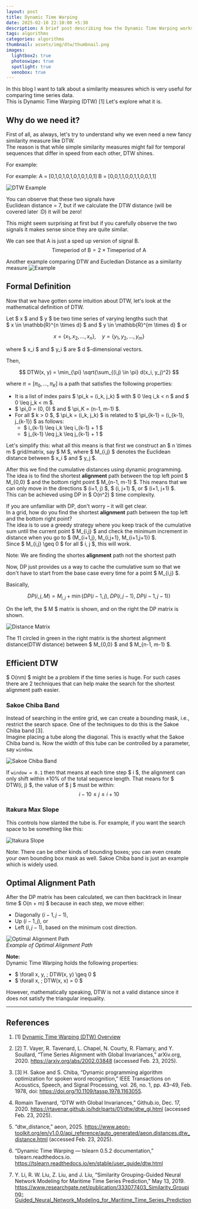 ```yaml
---
layout: post
title: Dynamic Time Warping
date: 2025-02-10 22:10:00 +5:30
description: A brief post describing how the Dynamic Time Warping works
tags: algorithms
categories: algorithms
thumbnail: assets/img/dtw/thumbnail.png
images:
  lightbox2: true
  photoswipe: true
  spotlight: true
  venobox: true
---
```


In this blog I want to talk about a similarity measures which is very useful for comparing time series data.  
This is Dynamic Time Warping (DTW) [1]
Let's explore what it is.

## Why do we need it?

First of all, as always, let's try to understand why we even need a new fancy similarity measure like DTW.  
The reason is that while simple similarity measures might fail for temporal sequences that differ in speed from each other, DTW shines.

For example:

For example:
A = [0,1,0,1,0,1,0,1,0,1,0,1]
B = [0,0,1,1,0,0,1,1,0,0,1,1]


![DTW Example](/assets/img/dtw/dtw_example.png)

You can observe that these two signals have  
Euclidean distance = 7, but if we calculate the DTW distance (will be covered later :D) it will be zero!

This might seem surprising at first but if you carefully observe the two signals it makes sense since they are quite similar.

We can see that A is just a sped up version of signal B.  
$$
\text{Timeperiod of B} = 2 \times \text{Timeperiod of A}
$$

Another example comparing DTW and Eucledian Distance as a similarity measure
![Example](/assets/img/dtw/thumbnail.png)

## Formal Definition

Now that we have gotten some intuition about DTW, let's look at the mathematical definition of DTW.

Let $ x $ and $ y $ be two time series of varying lengths such that  
$ x \in \mathbb{R}^{n \times d} $ and $ y \in \mathbb{R}^{m \times d} $ or

$$
x = \{ x_1, x_2, \dots, x_n \}, \quad y = \{ y_1, y_2, \dots, y_m \}
$$

where $ x_i $ and $ y_i $ are $ d $-dimensional vectors.

Then,

$$
DTW(x, y) = \min_{\pi} \sqrt{\sum_{(i,j) \in \pi} d(x_i, y_j)^2}
$$

where $\pi = [\pi_0, \dots, \pi_K]$ is a path that satisfies the following properties:

- It is a list of index pairs $ \pi_k = (i_k, j_k) $ with $ 0 \leq i_k < n $ and $ 0 \leq j_k < m $.
- $ \pi_0 = (0, 0) $ and $ \pi_K = (n-1, m-1) $.
- For all $ k > 0 $, $ \pi_k = (i_k, j_k) $ is related to $ \pi_{k-1} = (i_{k-1}, j_{k-1}) $ as follows:  
  - $ i_{k-1} \leq i_k \leq i_{k-1} + 1 $  
  - $ j_{k-1} \leq j_k \leq j_{k-1} + 1 $

Let's simplify this: what all this means is that first we construct an $ n \times m $ grid/matrix, say $ M $, where $ M_{i,j} $ denotes the Euclidean distance between $ x_i $ and $ y_j $.

After this we find the cumulative distances using dynamic programming. The idea is to find the shortest **alignment** path between the top left point $ M_{0,0} $ and the bottom right point $ M_{n-1, m-1} $. This means that we can only move in the directions $ (i+1, j) $, $ (i, j+1) $, or $ (i+1, j+1) $.  
This can be achieved using DP in $ O(n^2) $ time complexity.

If you are unfamiliar with DP, don't worry – it will get clear.  
In a grid, how do you find the shortest **alignment** path between the top left and the bottom right point?  
The idea is to use a greedy strategy where you keep track of the cumulative sum until the current point $ M_{i,j} $ and check the minimum increment in distance when you go to $ (M_{i+1,j}, M_{i,j+1}, M_{i+1,j+1}) $.  
Since $ M_{i,j} \geq 0 $ for all $ i, j $, this will work.

Note: We are finding the shortes **alignment** path not the shortest path

Now, DP just provides us a way to cache the cumulative sum so that we don't have to start from the base case every time for a point $ M_{i,j} $.

Basically,

$$
DP(i,j,M) = M_{i,j} + \min\{DP(i-1,j), \; DP(i,j-1), \; DP(i-1,j-1)\}
$$

On the left, the $ M $ matrix is shown, and on the right the DP matrix is shown.

![Distance Matrix](/assets/img/dtw/distance_matrix.png)

The 11 circled in green in the right matrix is the shortest alignment distance(DTW distance) between $ M_{0,0} $ and $ M_{n-1, m-1} $.

## Efficient DTW

$ O(nm) $ might be a problem if the time series is huge. For such cases there are 2 techniques that can help make the search for the shortest alignment path easier.

### Sakoe Chiba Band

Instead of searching in the entire grid, we can create a bounding mask, i.e., restrict the search space. One of the techniques to do this is the Sakoe Chiba band [3].  
Imagine placing a tube along the diagonal. This is exactly what the Sakoe Chiba band is. Now the width of this tube can be controlled by a parameter, say `window`.

![Sakoe Chiba Band](/assets/img/dtw/SakoeChiba.png)

If `window = 0.1` then that means at each time step $ i $, the alignment can only shift within ±10% of the total sequence length. That means for $ DTW(i, j) $, the value of $ j $ must be within:
$$
i - 10 \leq j \leq i + 10
$$

### Itakura Max Slope

This controls how slanted the tube is. For example, if you want the search space to be something like this:

![Itakura Slope](/assets/img/dtw/Itakura.png)

Note: There can be other kinds of bounding boxes; you can even create your own bounding box mask as well. Sakoe Chiba band is just an example which is widely used.

## Optimal Alignment Path

After the DP matrix has been calculated, we can then backtrack in linear time $ O(n + m) $ because in each step, we move either:
- Diagonally $(i-1, j-1)$,
- Up $(i-1, j)$, or
- Left $(i, j-1)$,
based on the minimum cost direction.

![Optimal Alignment Path](/assets/img/dtw/Path.png)  
*Example of Optimal Alignment Path*

**Note:**  
Dynamic Time Warping holds the following properties:
- $ \forall x, y, \; DTW(x, y) \geq 0 $
- $ \forall x, \; DTW(x, x) = 0 $

However, mathematically speaking, DTW is not a valid distance since it does not satisfy the triangular inequality.

---

## References

1. [1] [Dynamic Time Warping (DTW) Overview](https://en.wikipedia.org/wiki/Dynamic_time_warping)  
2. [2] T. Vayer, R. Tavenard, L. Chapel, N. Courty, R. Flamary, and Y. Soullard, “Time Series Alignment with Global Invariances,” arXiv.org, 2020. https://arxiv.org/abs/2002.03848 (accessed Feb. 23, 2025).  
3. [3] H. Sakoe and S. Chiba, “Dynamic programming algorithm optimization for spoken word recognition,” IEEE Transactions on Acoustics, Speech, and Signal Processing, vol. 26, no. 1, pp. 43–49, Feb. 1978, doi: https://doi.org/10.1109/tassp.1978.1163055.

4. Romain Tavenard, “DTW with Global Invariances,” Github.io, Dec. 17, 2020. https://rtavenar.github.io/hdr/parts/01/dtw/dtw_gi.html (accessed Feb. 23, 2025).
5. “dtw_distance,” aeon, 2025. https://www.aeon-toolkit.org/en/v1.0.0/api_reference/auto_generated/aeon.distances.dtw_distance.html (accessed Feb. 23, 2025).
6. “Dynamic Time Warping — tslearn 0.5.2 documentation,” tslearn.readthedocs.io. https://tslearn.readthedocs.io/en/stable/user_guide/dtw.html
7. Y. Li, R. W. Liu, Z. Liu, and J. Liu, “Similarity Grouping-Guided Neural Network Modeling for Maritime Time Series Prediction,” May 13, 2019. https://www.researchgate.net/publication/333077403_Similarity_Grouping-Guided_Neural_Network_Modeling_for_Maritime_Time_Series_Prediction

‌

‌

‌
